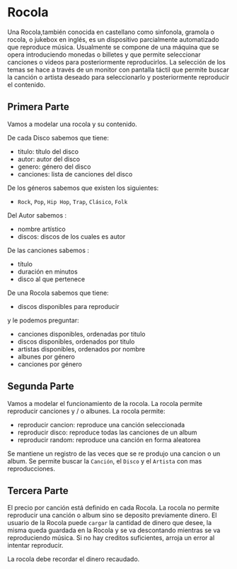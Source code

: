 # Rocola

Una Rocola,también conocida en castellano como sinfonola, gramola o rocola, o jukebox en inglés, es un dispositivo parcialmente automatizado que reproduce música. Usualmente se compone de una máquina que se opera introduciendo monedas o billetes y que permite seleccionar canciones o videos para posteriormente reproducirlos. La selección de los temas se hace a través de un monitor con pantalla táctil que permite buscar la canción o artista deseado para seleccionarlo y posteriormente reproducir el contenido.

## Primera Parte

Vamos a modelar una rocola y su contenido.

De cada Disco sabemos que tiene:
- titulo: título del disco
- autor: autor del disco
- genero: género del disco
- canciones: lista de canciones del disco

De los géneros sabemos que existen los siguientes:
- `Rock`, `Pop`, `Hip Hop`, `Trap`, `Clásico`, `Folk`

Del Autor sabemos :
- nombre artístico
- discos: discos de los cuales es autor

De las canciones sabemos :
- título
- duración en minutos
- disco al que pertenece

De una Rocola sabemos que tiene: 

- discos disponibles para reproducir

y le podemos preguntar:

- canciones disponibles, ordenadas por titulo
- discos disponibles, ordenados por titulo
- artistas disponibles, ordenados por nombre
- albunes por género
- canciones por género

## Segunda Parte

Vamos a modelar el funcionamiento de la rocola. La rocola permite reproducir canciones y / o albunes.
La rocola permite:

- reproducir cancion: reproduce una canción seleccionada
- reproducir disco: reproduce todas las canciones de un album
- reproducir random: reproduce una canción en forma aleatorea

Se mantiene un registro de las veces que se re produjo una cancion o un album.
Se permite buscar la `Canción`, el `Disco` y el `Artista` con mas reproducciones.

## Tercera Parte

El precio por canción está definido en cada Rocola. La rocola no permite reproducir una canción o album sino se deposito previamente dinero.
El usuario de la Rocola puede `cargar` la cantidad de dinero que desee, la misma queda guardada en la Rocola y se va descontando mientras se va reproduciendo música.
Si no hay creditos suficientes, arroja un error al intentar reproducir.

La rocola debe recordar el dinero recaudado.



